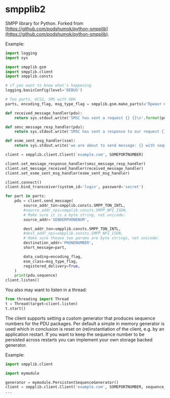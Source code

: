 smpplib2
==============


SMPP library for Python. Forked from [https://github.com/podshumok/python-smpplib](https://github.com/podshumok/python-smpplib).

Example:
```python
import logging
import sys

import smpplib.gsm
import smpplib.client
import smpplib.consts

# if you want to know what's happening
logging.basicConfig(level='DEBUG')

# Two parts, UCS2, SMS with UDH
parts, encoding_flag, msg_type_flag = smpplib.gsm.make_parts(u'Привет мир!\n'*10)

def received_message_handler(pdu):
    return sys.stdout.write('SMSC has sent a request {} {}\n'.format(pdu.sequence, pdu.message_id))

def smsc_message_resp_handler(pdu):
    return sys.stdout.write('SMSC has sent a response to our request {} {}\n'.format(pdu.sequence, pdu.message_id))

def esme_sent_msg_handler(ssm):
    return sys.stdout.write('we are about to send message: {} with sequence_number:{} to phone_number: {}'.format(ssm.short_message, ssm.destination_addr, ssm.sequence)

client = smpplib.client.Client('example.com', SOMEPORTNUMBER)

client.set_message_response_handler(smsc_message_resp_handler)
client.set_message_received_handler(received_message_handler)
client.set_esme_sent_msg_handler(esme_sent_msg_handler)

client.connect()
client.bind_transceiver(system_id='login', password='secret')

for part in parts:
    pdu = client.send_message(
        source_addr_ton=smpplib.consts.SMPP_TON_INTL,
        #source_addr_npi=smpplib.consts.SMPP_NPI_ISDN,
        # Make sure it is a byte string, not unicode:
        source_addr='SENDERPHONENUM',

        dest_addr_ton=smpplib.consts.SMPP_TON_INTL,
        #dest_addr_npi=smpplib.consts.SMPP_NPI_ISDN,
        # Make sure thease two params are byte strings, not unicode:
        destination_addr='PHONENUMBER',
        short_message=part,

        data_coding=encoding_flag,
        esm_class=msg_type_flag,
        registered_delivery=True,
    )
    print(pdu.sequence)
client.listen()
```
You also may want to listen in a thread:
```python
from threading import Thread
t = Thread(target=client.listen)
t.start()
```

The client supports setting a custom generator that produces sequence numbers for the PDU packages. Per default a simple in memory generator is used which in conclusion is reset on (re)instantiation of the client, e.g. by an application restart. If you want to keep the sequence number to be persisted across restarts you can implement your own storage backed generator.

Example:
```python
import smpplib.client

import mymodule

generator = mymodule.PersistentSequenceGenerator()
client = smpplib.client.Client('example.com', SOMEPORTNUMBER, sequence_generator=generator)
...
```
